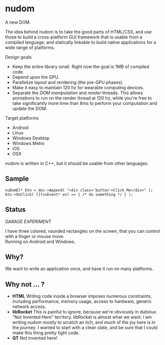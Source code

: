 nudom
=====

A new DOM.

The idea behind nudom is to take the good parts of HTML/CSS, and use those to build a
cross-platform GUI framework that is usable from a compiled language, and statically
linkable to build native applications for a wide range of platforms.

Design goals

* Keep the entire library small. Right now the goal is 1MB of compiled code.
* Depend upon the GPU.
* Parallelize layout and rendering (the pre-GPU phases).
* Make it easy to maintain 120 hz for wearable computing devices.
* Separate the *DOM manipulation* and *render* threads. This allows animations to run on the render thread
at 120 hz, while you're free to take significantly more time than 8ms to perform your computation and update the DOM.

Target platforms

* Android
* Linux
* Windows Desktop
* Windows Metro
* iOS
* OSX

nudom is written in C++, but it should be usable from other languages.

Sample
------

	nuDomEl* btn = doc->Append( "<div class='button'>Click Me</div>" );
	btn->OnClick( [](nuEvent* ev) => { /* do something */ } );

Status
------

*GARAGE EXPERIMENT*

I have three colored, rounded rectangles on the screen, that you can control with a finger or mouse move.  
Running on Android and Windows.

Why?
----

We want to write an application once, and have it run on many platforms.

Why not ... ?
-------------

* __HTML__ Writing code inside a browser imposes numerous constraints, including performance,
memory usage, access to hardware, generic network access.
* __libRocket__ This is painful to ignore, because we're obviously in dubious "Not Invented Here" territory.
libRocket is almost what we want. I am writing nudom mostly to scratch an itch, and much of the joy here is
in the journey. I wanted to start with a clean slate, and be sure that I could make this thing pretty tight code.
* __QT__ Not invented here!
